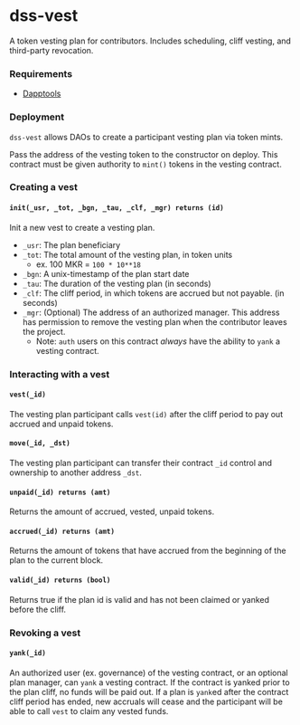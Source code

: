 # dss-vest

A token vesting plan for contributors. Includes scheduling, cliff vesting, and third-party revocation.

### Requirements

* [Dapptools](https://github.com/dapphub/dapptools)

### Deployment

`dss-vest` allows DAOs to create a participant vesting plan via token mints.

Pass the address of the vesting token to the constructor on deploy. This contract must be given authority to `mint()` tokens in the vesting contract.


### Creating a vest

#### `init(_usr, _tot, _bgn, _tau, _clf, _mgr) returns (id)`

Init a new vest to create a vesting plan.

* `_usr`: The plan beneficiary
* `_tot`: The total amount of the vesting plan, in token units
    * ex. 100 MKR = `100 * 10**18`
* `_bgn`: A unix-timestamp of the plan start date
* `_tau`: The duration of the vesting plan (in seconds)
* `_clf`: The cliff period, in which tokens are accrued but not payable. (in seconds)
* `_mgr`: (Optional) The address of an authorized manager. This address has permission to remove the vesting plan when the contributor leaves the project.
    * Note: `auth` users on this contract *always* have the ability to `yank` a vesting contract.

### Interacting with a vest

#### `vest(_id)`

The vesting plan participant calls `vest(id)` after the cliff period to pay out accrued and unpaid tokens.

#### `move(_id, _dst)`

The vesting plan participant can transfer their contract `_id` control and ownership to another address `_dst`.

#### `unpaid(_id) returns (amt)`

Returns the amount of accrued, vested, unpaid tokens.

#### `accrued(_id) returns (amt)`

Returns the amount of tokens that have accrued from the beginning of the plan to the current block.


#### `valid(_id) returns (bool)`

Returns true if the plan id is valid and has not been claimed or yanked before the cliff.

### Revoking a vest

#### `yank(_id)`

An authorized user (ex. governance) of the vesting contract, or an optional plan manager, can `yank` a vesting contract. If the contract is yanked prior to the plan cliff, no funds will be paid out. If a plan is `yank`ed after the contract cliff period has ended, new accruals will cease and the participant will be able to call `vest` to claim any vested funds.

